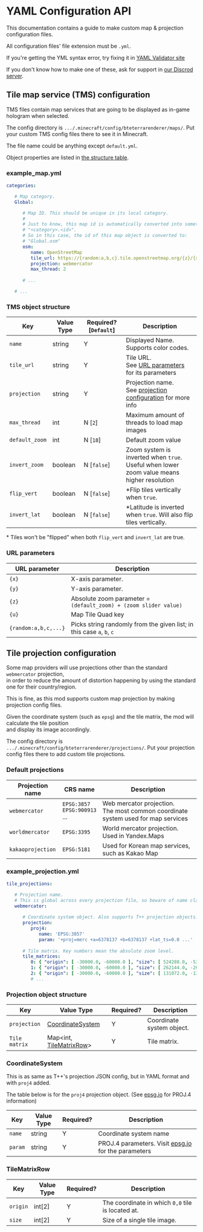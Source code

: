 # YAML Configuration API
This documentation contains a guide to make custom map & projection configuration files.

All configuration files' file extension must be `.yml`.

If you're getting the YML syntax error, try fixing it in [YAML Validator site](https://codebeautify.org/yaml-validator)

If you don't know how to make one of these, ask for support in [our Discrod server](https://discord.com/invite/4gjrwWH2gS).


## Tile map service (TMS) configuration
TMS files contain map services that are going to be displayed as in-game hologram when selected.

The config directory is `.../.minecraft/config/bteterrarenderer/maps/`. Put your custom TMS config files there
to see it in Minecraft.

The file name could be anything except `default.yml`.

Object properties are listed in [the structure table](#tms-object-structure).


### example_map.yml

```yaml
categories:

   # Map category.
   Global:

      # Map ID. This should be unique in its local category.
      #
      # Just to know, this map id is automatically converted into something like
      # "<category>.<id>".
      # So in this case, the id of this map object is converted to:
      # "Global.osm"
      osm:
         name: OpenStreetMap
         tile_url: https://{random:a,b,c}.tile.openstreetmap.org/{z}/{x}/{y}.png
         projection: webmercator
         max_thread: 2
      
      # ...

   # ...
```


### TMS object structure
| Key            | Value Type | Required? \[`Default`\] | Description                                                                                        |
|----------------|------------|-------------------------|----------------------------------------------------------------------------------------------------|
| `name`         | string     | Y                       | Displayed Name. Supports color codes.                                                              |
| `tile_url`     | string     | Y                       | Tile URL. <br> See [URL parameters](#url-parameters) for its parameters                            |
| `projection`   | string     | Y                       | Projection name. <br> See [projection configuration](#tile-projection-configuration) for more info |
| `max_thread`   | int        | N \[`2`\]               | Maximum amount of threads to load map images                                                       |
| `default_zoom` | int        | N \[`18`\]              | Default zoom value                                                                                 |
| `invert_zoom`  | boolean    | N \[`false`\]           | Zoom system is inverted when `true`. <br> Useful when lower zoom value means higher resolution     |
| `flip_vert`    | boolean    | N \[`false`\]           | *Flip tiles vertically when `true`.                                                                |
| `invert_lat`   | boolean    | N \[`false`\]           | *Latitude is inverted when `true`. Will also flip tiles vertically.                                |

&ast; Tiles won't be "flipped" when both `flip_vert` and `invert_lat` are true.

### URL parameters
| URL parameter        | Description                                                           |
|----------------------|-----------------------------------------------------------------------|
| `{x}`                | X-axis parameter.                                                     |
| `{y}`                | Y-axis parameter.                                                     |
| `{z}`                | Absolute zoom parameter = `(default_zoom) + (zoom slider value)`      |
| `{u}`                | Map Tile Quad key                                                     |
| `{random:a,b,c,...}` | Picks string randomly from the given list; in this case `a`, `b`, `c` |


## Tile projection configuration
Some map providers will use projections other than the standard `webmercator` projection,<br>
in order to reduce the amount of distortion happening by using the standard one for their country/region. 

This is fine, as this mod supports custom map projection by making projection config files.

Given the coordinate system (such as `epsg`) and the tile matrix, the mod will calculate the tile position<br>
and display its image accordingly.

The config directory is `.../.minecraft/config/bteterrarenderer/projections/`. Put your projection config files there
to add custom tile projections.

### Default projections
| Projection name   | CRS name                            | Description                                                                           |
|-------------------|-------------------------------------|---------------------------------------------------------------------------------------|
| `webmercator`     | `EPSG:3857`<br>`EPSG:900913`<br>... | Web mercator projection. <br> The most common coordinate system used for map services |
| `worldmercator`   | `EPSG:3395`                         | World mercator projection. <br> Used in Yandex.Maps                                   |
| `kakaoprojection` | `EPSG:5181`                         | Used for Korean map services, such as Kakao Map                                       |


### example_projection.yml

```yaml
tile_projections:

   # Projection name.
   # This is global across every projection file, so beware of name clashes.
   webmercator:
      
      # Coordinate system object. Also supports T++ projection objects.
      projection:
         proj4:
            name: 'EPSG:3857'
            param: '+proj=merc +a=6378137 +b=6378137 +lat_ts=0.0 ...'
            
      # Tile matrix. Key numbers mean the absolute zoom level.
      tile_matrices:
         0: { "origin": [ -30000.0, -60000.0 ], "size": [ 524288.0, -524288.0 ] }
         1: { "origin": [ -30000.0, -60000.0 ], "size": [ 262144.0, -262144.0 ] }
         2: { "origin": [ -30000.0, -60000.0 ], "size": [ 131072.0, -131072.0 ] }
         # ...
```


### Projection object structure
| Key           | Value Type                                | Required? | Description               |
|---------------|-------------------------------------------|-----------|---------------------------|
| `projection`  | [CoordinateSystem](#CoordinateSystem)     | Y         | Coordinate system object. |
| `Tile matrix` | Map<int, [TileMatrixRow](#TileMatrixRow)> | Y         | Tile matrix.              |


### CoordinateSystem
This is as same as T++'s projection JSON config, but in YAML format and with `proj4` added.

The table below is for the `proj4` projection object. (See [epsg.io](https://epsg.io/) for PROJ.4 information)

| Key     | Value Type | Required? | Description                                                             |
|---------|------------|-----------|-------------------------------------------------------------------------|
| `name`  | string     | Y         | Coordinate system name                                                  |
| `param` | string     | Y         | PROJ.4 parameters. Visit [epsg.io](https://epsg.io/) for the parameters |


### TileMatrixRow
| Key      | Value Type | Required? | Description                                       |
|----------|------------|-----------|---------------------------------------------------|
| `origin` | int[2]     | Y         | The coordinate in which `0,0` tile is located at. |
| `size`   | int[2]     | Y         | Size of a single tile image.                      |
